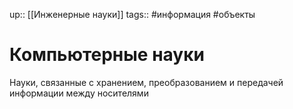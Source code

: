 up:: [[Инженерные науки]]
tags:: #информация #объекты 

# Компьютерные науки

Науки, связанные с хранением, преобразованием и передачей информации между носителями